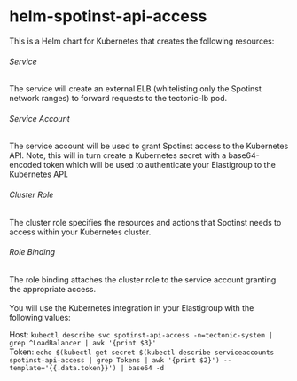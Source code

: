 # helm-spotinst-api-access

This is a Helm chart for Kubernetes that creates the following resources:

###### Service
The service will create an external ELB (whitelisting only the Spotinst network ranges) to forward requests to the tectonic-lb pod.

###### Service Account
The service account will be used to grant Spotinst access to the Kubernetes API. Note, this will in turn create a Kubernetes secret with a base64-encoded token which will be used to authenticate your Elastigroup to the Kubernetes API.

###### Cluster Role
The cluster role specifies the resources and actions that Spotinst needs to access within your Kubernetes cluster.

###### Role Binding
The role binding attaches the cluster role to the service account granting the appropriate access.
<br />
<br />
You will use the Kubernetes integration in your Elastigroup with the following values:

Host: ````kubectl describe svc spotinst-api-access -n=tectonic-system | grep ^LoadBalancer | awk '{print $3}'````
<br />
Token: ````echo $(kubectl get secret $(kubectl describe serviceaccounts spotinst-api-access | grep Tokens | awk '{print $2}') --template='{{.data.token}}') | base64 -d````
